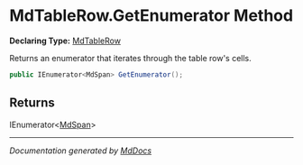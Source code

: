 ﻿# MdTableRow.GetEnumerator Method

**Declaring Type:** [MdTableRow](../index.md)

Returns an enumerator that iterates through the table row's cells.

```csharp
public IEnumerator<MdSpan> GetEnumerator();
```

## Returns

IEnumerator\<[MdSpan](../../MdSpan/index.md)\>

___

*Documentation generated by [MdDocs](https://github.com/ap0llo/mddocs)*
